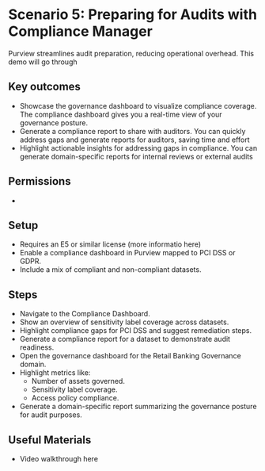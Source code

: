 # Scenario 5: Preparing for Audits with Compliance Manager
Purview streamlines audit preparation, reducing operational overhead. This demo will go through

## Key outcomes
- Showcase the governance dashboard to visualize compliance coverage. The compliance dashboard gives you a real-time view of your governance posture.
- Generate a compliance report to share with auditors. You can quickly address gaps and generate reports for auditors, saving time and effort
- Highlight actionable insights for addressing gaps in compliance. You can generate domain-specific reports for internal reviews or external audits


## Permissions
- 

## Setup
- Requires an E5 or similar license (more informatio here)
- Enable a compliance dashboard in Purview mapped to PCI DSS or GDPR.
- Include a mix of compliant and non-compliant datasets.


## Steps
- Navigate to the Compliance Dashboard.
- Show an overview of sensitivity label coverage across datasets.
- Highlight compliance gaps for PCI DSS and suggest remediation steps.
- Generate a compliance report for a dataset to demonstrate audit readiness.
- Open the governance dashboard for the Retail Banking Governance domain.
- Highlight metrics like:
    - Number of assets governed.
    - Sensitivity label coverage.
    - Access policy compliance.
- Generate a domain-specific report summarizing the governance posture for audit purposes.

## Useful Materials
- Video walkthrough here